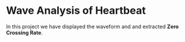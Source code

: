 # Wave Analysis of Heartbeat

In this project we have displayed the waveform and and extracted **Zero Crossing Rate**.
